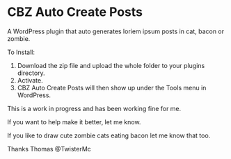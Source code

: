 CBZ Auto Create Posts
===================

A WordPress plugin that auto generates loriem ipsum posts in cat, bacon or zombie.

To Install: 
1. Download the zip file and upload the whole folder to your plugins directory. 
2. Activate.
3. CBZ Auto Create Posts will then show up under the Tools menu in WordPress.

This is a work in progress and has been working fine for me.

If you want to help make it better, let me know.

If you like to draw cute zombie cats eating bacon let me know that too.

Thanks
Thomas
@TwisterMc